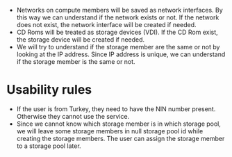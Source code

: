 - Networks on compute members will be saved as network interfaces. By this way we can understand if the network exists
or not. If the network does not exist, the network interface will be created if needed.
- CD Roms will be treated as storage devices (VDI). If the CD Rom exist, the storage device will be created if needed.
- We will try to understand if the storage member are the same or not by looking at the IP address. Since IP address
is unique, we can understand if the storage member is the same or not.

  


# Usability rules
- If the user is from Turkey, they need to have the NIN number present. Otherwise they cannot use the service.
- Since we cannot know which storage member is in which storage pool, we will leave some storage members in null storage pool id while creating the storage members. The user can assign the storage member to a storage pool later.
